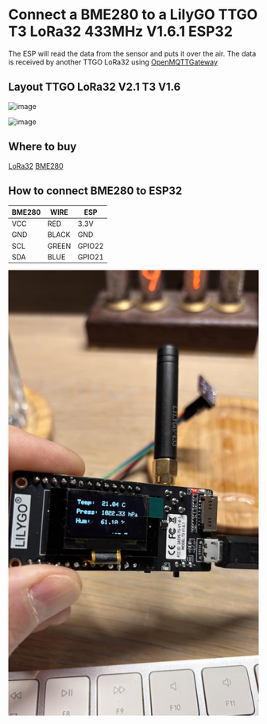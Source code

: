 # Connect a BME280 to a LilyGO TTGO T3 LoRa32 433MHz V1.6.1 ESP32

The ESP will read the data from the sensor and puts it over the air.
The data is received by another TTGO LoRa32 using [OpenMQTTGateway](https://docs.openmqttgateway.com/)

## Layout TTGO LoRa32 V2.1 T3 V1.6

![image](https://github.com/umbm/TTGO-LoRa32-V2.1-T3_V1.6/blob/master/T3_1.6.jpg)

![image](https://www.tinytronics.nl/image/cache/catalog/products_2023/bme280-digital-barometer-pressure-and-humidity-sensor-module-back-1500x1500.jpg)

## Where to buy

[LoRa32](https://www.tinytronics.nl/nl/development-boards/microcontroller-boards/met-lora/lilygo-ttgo-t3-lora32-433mhz-v1.6.1-esp32)
[BME280](https://www.tinytronics.nl/nl/sensoren/lucht/druk/bme280-digitale-barometer-druk-en-vochtigheid-sensor-module)

## How to connect BME280 to ESP32
BME280 | WIRE | ESP
------------ | -------- | -------------
VCC | RED | 3.3V
GND | BLACK | GND
SCL | GREEN | GPIO22
SDA | BLUE | GPIO21

![image](https://github.com/resimons/esp32-lilygo-bme280/blob/main/images/IMG_7154.jpg)
